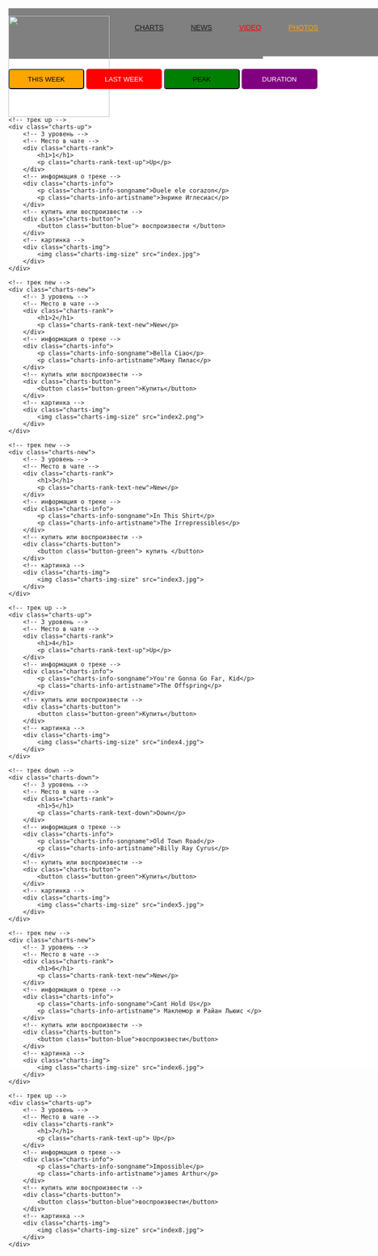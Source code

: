 <style>
	/*вот так ставятся комментарии внутри style*/

	/* ВСЯ ШАПКА */
	.header {
		background-color: gray;
		height: 100px;
		font-family: arial;
	}
	/* ЦЕНТРАЛЬНЫЙ ГЛАВНЫЙ ДИВ */
	.charts-container {
		width: 1000px;
		height: 2000px;
		background-color: white;
		margin-left: auto;
		margin-right: auto;
		font-family: arial;

	}

	/* ДИВ, КОТОРЫЙ СОДЕРЖИТ ДИВЫ ДЛЯ ЛОГОТИПА, ССЫЛОК И КНОПКИ */
	.header-center {
		height: 95px;
		background-color: gray;
		width: 1000px;
		margin-left: auto;
		margin-right: auto;
		display: flex;
	}
	/* ДИВ ДЛЯ ЧЕТЫРЕХ КНОПОК СОРТИРОВКИ */
	.charts-sort {
		background-color: white;
		height: 100px;
		width: 1000px;
		margin-left: auto;
		margin-right: auto;
		
	}
	/* ДИВ ДЛЯ ПЕСНИ, КОТОРАЯ ПОДНЯЛАСЬ В РЕЙТИНГЕ ПЕСЕН */
	.charts-up {
		height: 200px;
		width: 1000px;
		margin-left: auto;
		margin-right: auto;
		background-color: C5EDD1;
		border-radius: 10px;
		margin-top: 10px;
		display: flex;
	}
	/* ДИВ ДЛЯ НОВОЙ ПЕСНИ, КОТОРАЯ ПОПАЛА В РЕЙТИНГ ПЕСЕН */
	.charts-new {
		height: 200px;
		width: 1000px;
		margin-left: auto;
		margin-right: auto;
		background-color: FFE7BA;
		border-radius: 10px;
		margin-top: 10px;
		display: flex;
	}
	/* ДИВ ДЛЯ ПЕСНИ, КОТОРАЯ ОПУСТИЛАСЬ В РЕЙТИНГЕ ПЕСЕН */
	.charts-down {
		height: 200px;
		width: 1000px;
		margin-left: auto;
		margin-right: auto;
		background-color: EDC2C2;
		border-radius: 10px;
		margin-top: 10px;
		display: flex;
	}
	/* ДИВ ДЛЯ ЛОГОТИПА САЙТА*/
	.box-logo {
		height: 95px;
		width: 200px;
		
		 
	}
	/* ДИВ ДЛЯ ЧЕТЫРЕХ ССЫЛОК САЙТА*/
	.box-links {
		height: 65px;
		width: 650px;
		padding-top: 30px;
		 
	}
	/* ДИВ ДЛЯ КНОПКИ "SUBSCRIBE" */
	.box-buttons {
		height: 95px;
		width: 150px;
		
		 
	}
	/* ДИВ ДЛЯ НОМЕРА И СТАТУСА ПЕСНИ В РЕЙТИНГЕ */
	.charts-rank {
		width: 120px;
		height: 160px;
		text-align: center;
		padding-top: 40px;	
	}
	/* ДИВ ДЛЯ НАЗВАНИЯ И ИСПОЛНИТЕЛЯ ПЕСНИ */
	.charts-info {
		width: 550px;
		height: 180px;
		padding-top: 20px;
		font-weight: 700;
		font-size: 25px
	}
	/* ДИВ ДЛЯ КНОПОК ПЕСНИ */
	.charts-button {
		width: 180px;
		height: 180px;
		padding-top: 20px;
		
	}
	/* ДИВ ДЛЯ КАРТИНКИ ПЕСНИ ИЛИ АЛЬБОМА */
	.charts-img {
		width: 150px;
		height: 200px;
		
		
	}
	/* ЧЕТЫРЕ ССЫЛКИ В ШАПКЕ */
	.links-header {
		margin-left: 50px;
		color: white;
	}
	/* ФИОЛЕТОВАЯ КНОПКА */
	.button-purple {
		background-color: purple;
		color: white;
		margin-top: 20px;
		width: 150px;
		height: 40px;
		border: none;
		border-radius: 5px;
	}
	/* СИНЯЯ КНОПКА */
	.button-blue {
		background-color: blue;
		color: white;
		margin-top: 20px;
		width: 160px;
		height: 40px;
		border: none;
		border-radius: 5px;
	}
	/* ЗЕЛЕНАЯ КНОПКА */
	.button-green {
		background-color: green;
		margin-top: 20px;
		width: 150px;
		height: 40px;
		border-radius: 5px;
		
	}

	/* КРАСНАЯ КНОПКА */
	.button-red {
		background-color: red;
		color: white;
		margin-top: 20px;
		width: 150px;
		height: 40px;
		border: none;
		border-radius: 5px;
	}
	.button-yellow{
		background-color: orange;
		margin-top: 20px;
		width: 150px;
		height: 40px;
		border-radius: 5px;
	}

	/* ТЕКСТ СТАТУСА ПЕСНИ, КОТОРАЯ ПОДНЯЛАСЬ В РЕЙТИНГЕ */
	.charts-rank-text-up {
		font-weight: 700;
		color: green;
	}
	/* ТЕКСТ СТАТУСА ПЕСНИ, КОТОРАЯ НЕДАВНО ПОПАЛА В РЕЙТИНГ */
	.charts-rank-text-new {
		font-weight: 700;
		color: orange;
	}
	/* ТЕКСТ СТАТУСА ПЕСНИ, КОТОРАЯ ОПУСТИЛАСЬ В РЕЙТИНГЕ */
	.charts-rank-text-down {
		font-weight: 700;
		color: red;
	}
	/* НАЗВАНИЕ ПЕСНИ */
	.charts-info-songname {
		color: blue;
	}
	/* НАЗВАНИЕ ИСПОЛНИТЕЛЯ */
	.charts-info-artistname {
		color: gray;
	}
	/* КАРТИНКА ДЛЯ ПЕСНИ */
	.charts-img-size {
		width: 150px;
		margin-top: 40px;
	}
	.img-logo{
		width: 200px;
		margin-top: 15px;
	}
</style>

<!-- 1 уровень. шапка -->
<div class="header">
	<!-- 2 уровень. выравнивание шапки -->
	<div class="header-center">
		<!-- 3 уровень -->
		<!-- лого -->
		<div class="box-logo">
			<img class="img-logo" src="https://www.pngkit.com/png/full/234-2341310_billboard-logo-png-clip-black-and-white-2018.png">
		</div>
		<!-- ссылки -->
		<div class="box-links">
			<a class="links-header" href="">CHARTS</a>
			<a class="links-header" href="">NEWS</a>
			<a class="links-header" style="color: red" href="">VIDEO</a>
			<a class="links-header" style="color: orange" href="">PHOTOS</a>
		</div>
		<!-- кнопка подписаться -->
		<div class="box-buttons">
			<button class="button-purple">subscribe</button>
		</div>
	</div>
</div>

<!-- 1 уровень. чарт-контейнер -->
<div class="charts-container">
	<!-- 2 уровень -->
	<!-- для кнопок сортировки -->
	<div class="charts-sort">
		<button class="button-yellow">THIS WEEK</button>
		<button class="button-red">LAST WEEK</button>
		<button class="button-green">PEAK</button>
		<button class="button-purple">DURATION</button>
	</div>
	<!--все треки в чарте -->

	<!-- трек up -->
	<div class="charts-up">
		<!-- 3 уровень -->
		<!-- Место в чате -->
		<div class="charts-rank">
			<h1>1</h1>
			<p class="charts-rank-text-up">Up</p>
		</div>
		<!-- информация о треке -->
		<div class="charts-info">
			<p class="charts-info-songname">Duele ele corazon</p>
			<p class="charts-info-artistname">Энрике Иглесиас</p>
		</div>
		<!-- купить или воспроизвести -->
		<div class="charts-button">
			<button class="button-blue"> воспроизвести </button>
		</div>
		<!-- картинка -->
		<div class="charts-img">
			<img class="charts-img-size" src="index.jpg">
		</div>
	</div>

	<!-- трек new -->
	<div class="charts-new">
		<!-- 3 уровень -->
		<!-- Место в чате -->
		<div class="charts-rank">
			<h1>2</h1>
			<p class="charts-rank-text-new">New</p>
		</div>
		<!-- информация о треке -->
		<div class="charts-info">
			<p class="charts-info-songname">Bella Ciao</p>
			<p class="charts-info-artistname">Ману Пилас</p>
		</div>
		<!-- купить или воспроизвести -->
		<div class="charts-button">
			<button class="button-green">Купить</button>
		</div>
		<!-- картинка -->
		<div class="charts-img">
			<img class="charts-img-size" src="index2.png">
		</div>
	</div>

	<!-- трек new -->
	<div class="charts-new">
		<!-- 3 уровень -->
		<!-- Место в чате -->
		<div class="charts-rank">
			<h1>3</h1>
			<p class="charts-rank-text-new">New</p>
		</div>
		<!-- информация о треке -->
		<div class="charts-info">
			<p class="charts-info-songname">In This Shirt</p>
			<p class="charts-info-artistname">The Irrepressibles</p>
		</div>
		<!-- купить или воспроизвести -->
		<div class="charts-button">
			<button class="button-green"> купить </button>
		</div>
		<!-- картинка -->
		<div class="charts-img">
			<img class="charts-img-size" src="index3.jpg">
		</div>
	</div>

	<!-- трек up -->
	<div class="charts-up">
		<!-- 3 уровень -->
		<!-- Место в чате -->
		<div class="charts-rank">
			<h1>4</h1>
			<p class="charts-rank-text-up">Up</p>
		</div>
		<!-- информация о треке -->
		<div class="charts-info">
			<p class="charts-info-songname">You're Gonna Go Far, Kid</p>
			<p class="charts-info-artistname">The Offspring</p>
		</div>
		<!-- купить или воспроизвести -->
		<div class="charts-button">
			<button class="button-green">Купить</button>
		</div>
		<!-- картинка -->
		<div class="charts-img">
			<img class="charts-img-size" src="index4.jpg">
		</div>
	</div>

	<!-- трек down -->
	<div class="charts-down">
		<!-- 3 уровень -->
		<!-- Место в чате -->
		<div class="charts-rank">
			<h1>5</h1>
			<p class="charts-rank-text-down">Down</p>
		</div>
		<!-- информация о треке -->
		<div class="charts-info">
			<p class="charts-info-songname">Old Town Road</p>
			<p class="charts-info-artistname">Billy Ray Cyrus</p>
		</div>
		<!-- купить или воспроизвести -->
		<div class="charts-button">
			<button class="button-green">Купить</button>
		</div>
		<!-- картинка -->
		<div class="charts-img">
			<img class="charts-img-size" src="index5.jpg">
		</div>
	</div>

	<!-- трек new -->
	<div class="charts-new">
		<!-- 3 уровень -->
		<!-- Место в чате -->
		<div class="charts-rank">
			<h1>6</h1>
			<p class="charts-rank-text-new">New</p>
		</div>
		<!-- информация о треке -->
		<div class="charts-info">
			<p class="charts-info-songname">Cant Hold Us</p>
			<p class="charts-info-artistname"> Маклемор и Райан Льюис </p>
		</div>
		<!-- купить или воспроизвести -->
		<div class="charts-button">
			<button class="button-blue">воспроизвести</button>
		</div>
		<!-- картинка -->
		<div class="charts-img">
			<img class="charts-img-size" src="index6.jpg">
		</div>
	</div>

	<!-- трек up -->
	<div class="charts-up">
		<!-- 3 уровень -->
		<!-- Место в чате -->
		<div class="charts-rank">
			<h1>7</h1>
			<p class="charts-rank-text-up"> Up</p>
		</div>
		<!-- информация о треке -->
		<div class="charts-info">
			<p class="charts-info-songname">Impossible</p>
			<p class="charts-info-artistname">james Arthur</p>
		</div>
		<!-- купить или воспроизвести -->
		<div class="charts-button">
			<button class="button-blue">воспроизвести</button>
		</div>
		<!-- картинка -->
		<div class="charts-img">
			<img class="charts-img-size" src="index8.jpg">
		</div>
	</div>
</div>
<!--  -->
